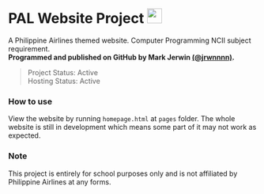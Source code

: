# PAL Website Project <img src="https://upload.wikimedia.org/wikipedia/commons/thumb/6/61/HTML5_logo_and_wordmark.svg/512px-HTML5_logo_and_wordmark.svg.png" style="height:30px;">

<!-- PROGRAMMING LANGUAGE ICONS
HTML: https://upload.wikimedia.org/wikipedia/commons/thumb/6/61/HTML5_logo_and_wordmark.svg/512px-HTML5_logo_and_wordmark.svg.png
JAVA: https://upload.wikimedia.org/wikipedia/en/thumb/3/30/Java_programming_language_logo.svg/1200px-Java_programming_language_logo.svg.png
Python: https://upload.wikimedia.org/wikipedia/commons/thumb/c/c3/Python-logo-notext.svg/1869px-Python-logo-notext.svg.png
mySQL: https://upload.wikimedia.org/wikipedia/labs/8/8e/Mysql_logo.png
-->

A Philippine Airlines themed website. Computer Programming NCII subject requirement. <br>
**Programmed and published on GitHub by Mark Jerwin [(@jrwnnnn)](https://github.com/jrwnnnn).** <br>
> Project Status: Active <br>
> Hosting Status: Active <br>
### How to use
View the website by running `homepage.html` at `pages` folder. The whole website is still in development which means some part of it may not work as expected.

### Note
This project is entirely for school purposes only and is not affiliated by Philippine Airlines at any forms.
